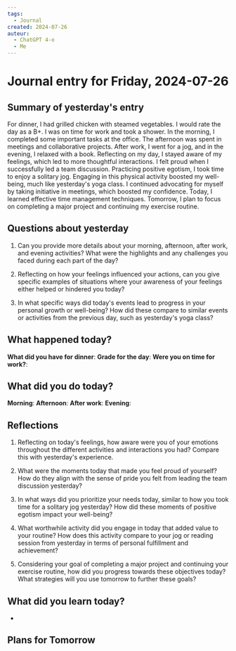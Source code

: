 ```yaml
---
tags:
  - Journal
created: 2024-07-26
auteur:
  - ChatGPT 4-o
  - Me
---
```

# Journal entry for Friday, 2024-07-26

## Summary of yesterday's entry

For dinner, I had grilled chicken with steamed vegetables. I would rate the day as a B+. I was on time for work and took a shower. In the morning, I completed some important tasks at the office. The afternoon was spent in meetings and collaborative projects. After work, I went for a jog, and in the evening, I relaxed with a book. Reflecting on my day, I stayed aware of my feelings, which led to more thoughtful interactions. I felt proud when I successfully led a team discussion. Practicing positive egotism, I took time to enjoy a solitary jog. Engaging in this physical activity boosted my well-being, much like yesterday's yoga class. I continued advocating for myself by taking initiative in meetings, which boosted my confidence. Today, I learned effective time management techniques. Tomorrow, I plan to focus on completing a major project and continuing my exercise routine.

## Questions about yesterday

1. Can you provide more details about your morning, afternoon, after work, and evening activities? What were the highlights and any challenges you faced during each part of the day?

2. Reflecting on how your feelings influenced your actions, can you give specific examples of situations where your awareness of your feelings either helped or hindered you today?

3. In what specific ways did today's events lead to progress in your personal growth or well-being? How did these compare to similar events or activities from the previous day, such as yesterday's yoga class?

## What happened today?

**What did you have for dinner**: 
**Grade for the day**: 
**Were you on time for work?**:

## What did you do today?

**Morning**: 
**Afternoon**: 
**After work**: 
**Evening**: 

## Reflections

1. Reflecting on today's feelings, how aware were you of your emotions throughout the different activities and interactions you had? Compare this with yesterday's experience.
   
2. What were the moments today that made you feel proud of yourself? How do they align with the sense of pride you felt from leading the team discussion yesterday?

3. In what ways did you prioritize your needs today, similar to how you took time for a solitary jog yesterday? How did these moments of positive egotism impact your well-being?

4. What worthwhile activity did you engage in today that added value to your routine? How does this activity compare to your jog or reading session from yesterday in terms of personal fulfillment and achievement?

5. Considering your goal of completing a major project and continuing your exercise routine, how did you progress towards these objectives today? What strategies will you use tomorrow to further these goals?

## What did you learn today?

- 

## Plans for Tomorrow

